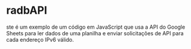 # radbAPI
ste é um exemplo de um código em JavaScript que usa a API do Google Sheets para ler dados de uma planilha e enviar solicitações de API para cada endereço IPv6 válido.
